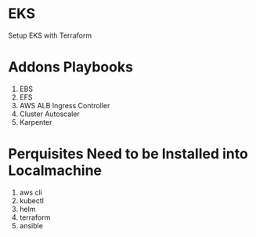 # EKS
Setup EKS with Terraform
 
# Addons Playbooks 
1. EBS
2. EFS
3. AWS ALB Ingress Controller
4. Cluster Autoscaler
5. Karpenter

# Perquisites Need to be Installed into Localmachine
1. aws cli
2. kubectl
3. helm
4. terraform
5. ansible
